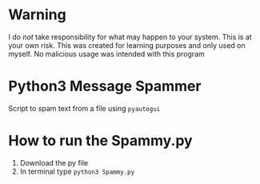 # Warning
I do *not* take responsibility for what may happen to your system. This is at your own risk. This was created for learning purposes and only used on myself. No malicious usage was intended with this program

# Python3 Message Spammer

Script to spam text from a file using `pyautogui`

# How to run the Spammy.py

1) Download the py file
2) In terminal type `python3 Spammy.py`
